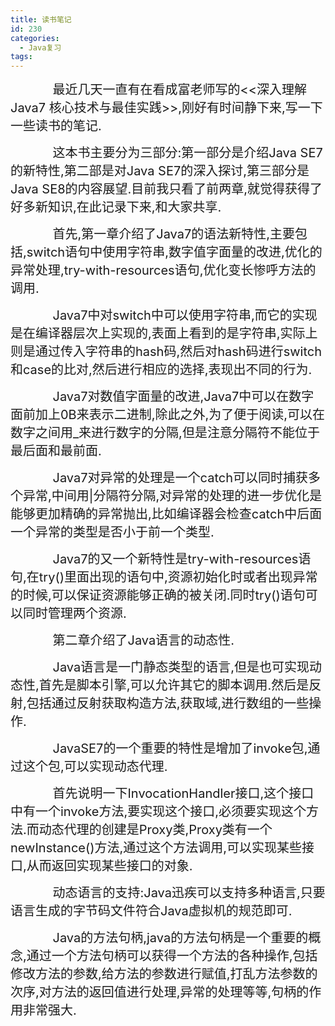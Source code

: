 ```yaml
---
title: 读书笔记
id: 230
categories:
  - Java复习
tags:
---
```


<span style="font-size: 20px;">&nbsp;&nbsp;&nbsp;&nbsp;&nbsp;&nbsp;&nbsp;&nbsp;&nbsp;&nbsp;&nbsp;&nbsp;最近几天一直有在看成富老师写的&lt;&lt;深入理解Java7 核心技术与最佳实践&gt;&gt;,刚好有时间静下来,写一下一些读书的笔记.
</span>

<span style="font-size: 20px;">&nbsp;&nbsp;&nbsp;&nbsp;&nbsp;&nbsp;&nbsp;&nbsp;&nbsp; &nbsp; 这本书主要分为三部分:第一部分是介绍Java SE7的新特性,第二部是对Java SE7的深入探讨,第三部分是Java SE8的内容展望.目前我只看了前两章,就觉得获得了好多新知识,在此记录下来,和大家共享.</span>

<span style="font-size: 20px;">&nbsp;&nbsp;&nbsp;&nbsp;&nbsp;&nbsp;&nbsp;&nbsp;&nbsp;&nbsp;&nbsp;&nbsp;首先,第一章介绍了Java7的语法新特性,主要包括,switch语句中使用字符串,数字值字面量的改进,优化的异常处理,try-with-resources语句,优化变长惨呼方法的调用.
</span>

<span style="font-size: 20px;">&nbsp;&nbsp;&nbsp;&nbsp;&nbsp;&nbsp;&nbsp;&nbsp;&nbsp;&nbsp;&nbsp;&nbsp;Java7中对switch中可以使用字符串,而它的实现是在编译器层次上实现的,表面上看到的是字符串,实际上则是通过传入字符串的hash码,然后对hash码进行switch和case的比对,然后进行相应的选择,表现出不同的行为.
</span>

<span style="font-size: 20px;">&nbsp;&nbsp;&nbsp;&nbsp;&nbsp;&nbsp;&nbsp;&nbsp;&nbsp;&nbsp;&nbsp;&nbsp;Java7对数值字面量的改进,Java7中可以在数字面前加上0B来表示二进制,除此之外,为了便于阅读,可以在数字之间用_来进行数字的分隔,但是注意分隔符不能位于最后面和最前面.
</span>

<span style="font-size: 20px;">&nbsp;&nbsp;&nbsp;&nbsp;&nbsp;&nbsp;&nbsp;&nbsp;&nbsp;&nbsp;&nbsp;&nbsp;Java7对异常的处理是一个catch可以同时捕获多个异常,中间用|分隔符分隔,对异常的处理的进一步优化是能够更加精确的异常抛出,比如编译器会检查catch中后面一个异常的类型是否小于前一个类型.
</span>

<span style="font-size: 20px;">&nbsp;&nbsp;&nbsp;&nbsp;&nbsp;&nbsp;&nbsp;&nbsp;&nbsp;&nbsp;&nbsp;&nbsp;Java7的又一个新特性是try-with-resources语句,在try()里面出现的语句中,资源初始化时或者出现异常的时候,可以保证资源能够正确的被关闭.同时try()语句可以同时管理两个资源.
</span>

<span style="font-size: 20px;">&nbsp;&nbsp;&nbsp;&nbsp;&nbsp;&nbsp;&nbsp;&nbsp;&nbsp;&nbsp;&nbsp;&nbsp;第二章介绍了Java语言的动态性.
</span>

<span style="font-size: 20px;">&nbsp;&nbsp;&nbsp;&nbsp;&nbsp;&nbsp;&nbsp;&nbsp;&nbsp;&nbsp;&nbsp;&nbsp;Java语言是一门静态类型的语言,但是也可实现动态性,首先是脚本引擎,可以允许其它的脚本调用.然后是反射,包括通过反射获取构造方法,获取域,进行数组的一些操作.
</span>

<span style="font-size: 20px;">&nbsp;&nbsp;&nbsp;&nbsp;&nbsp;&nbsp;&nbsp;&nbsp;&nbsp;&nbsp;&nbsp;&nbsp;JavaSE7的一个重要的特性是增加了invoke包,通过这个包,可以实现动态代理.
</span>

<span style="font-size: 20px;">&nbsp;&nbsp;&nbsp;&nbsp;&nbsp;&nbsp;&nbsp;&nbsp;&nbsp; &nbsp;&nbsp;首先说明一下InvocationHandler接口,这个接口中有一个invoke方法,要实现这个接口,必须要实现这个方法.而动态代理的创建是Proxy类,Proxy类有一个newInstance()方法,通过这个方法调用,可以实现某些接口,从而返回实现某些接口的对象.</span>

<span style="font-size: 20px;">&nbsp;&nbsp;&nbsp;&nbsp;&nbsp;&nbsp;&nbsp;&nbsp;&nbsp;&nbsp;&nbsp;&nbsp;动态语言的支持:Java迅疾可以支持多种语言,只要语言生成的字节码文件符合Java虚拟机的规范即可.
</span>

<span style="font-size: 20px;">&nbsp;&nbsp;&nbsp;&nbsp;&nbsp;&nbsp;&nbsp;&nbsp;&nbsp;&nbsp;&nbsp;&nbsp;Java的方法句柄,java的方法句柄是一个重要的概念,通过一个方法句柄可以获得一个方法的各种操作,包括修改方法的参数,给方法的参数进行赋值,打乱方法参数的次序,对方法的返回值进行处理,异常的处理等等,句柄的作用非常强大.</span>

<span style="font-size: 20px;">&nbsp;&nbsp;&nbsp;&nbsp;&nbsp;&nbsp;&nbsp;&nbsp;&nbsp; &nbsp;&nbsp;</span>

<span style="font-size: 20px;">&nbsp;&nbsp;&nbsp;&nbsp;
</span>